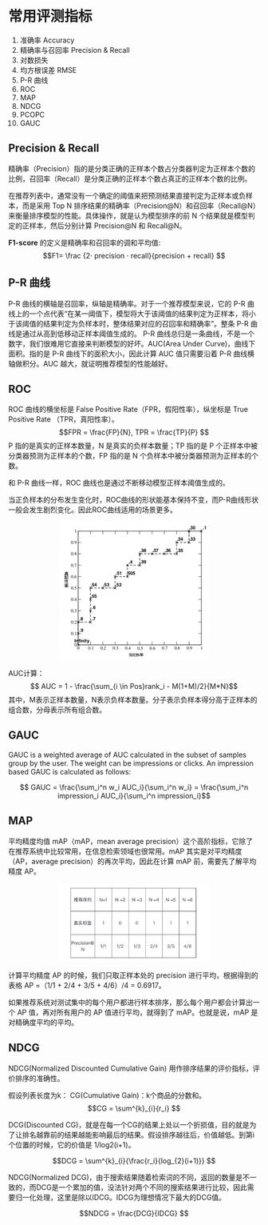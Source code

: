 
# 常用评测指标

1. 准确率 Accuracy
2. 精确率与召回率 Precision & Recall
3. 对数损失
4. 均方根误差 RMSE
5. P-R 曲线
6. ROC 
7. MAP
8. NDCG
9. PCOPC
10. GAUC

## Precision & Recall
精确率（Precision）指的是分类正确的正样本个数占分类器判定为正样本个数的比例，召回率（Recall）是分类正确的正样本个数占真正的正样本个数的比例。

在推荐列表中，通常没有一个确定的阈值来把预测结果直接判定为正样本或负样本，而是采用 Top N 排序结果的精确率（Precision@N）和召回率（Recall@N）来衡量排序模型的性能。具体操作，就是认为模型排序的前 N 个结果就是模型判定的正样本，然后分别计算 Precision@N 和 Recall@N。

**F1-score** 的定义是精确率和召回率的调和平均值:
$$F1= \frac {2⋅ precision ⋅ recall}{precision + recall} ​$$

## P-R 曲线
P-R 曲线的横轴是召回率，纵轴是精确率。对于一个推荐模型来说，它的 P-R 曲线上的一个点代表“在某一阈值下，模型将大于该阈值的结果判定为正样本，将小于该阈值的结果判定为负样本时，整体结果对应的召回率和精确率”。整条 P-R 曲线是通过从高到低移动正样本阈值生成的。
P-R 曲线总归是一条曲线，不是一个数字，我们很难用它直接来判断模型的好坏。AUC(Area Under Curve)，曲线下面积。指的是 P-R 曲线下的面积大小，因此计算 AUC 值只需要沿着 P-R 曲线横轴做积分。AUC 越大，就证明推荐模型的性能越好。

## ROC
ROC 曲线的横坐标是 False Positive Rate（FPR，假阳性率），纵坐标是 True Positive Rate （TPR，真阳性率）。
$$FPR = \frac{FP}{N}, TPR = \frac{TP}{P} $$
P 指的是真实的正样本数量，N 是真实的负样本数量；TP 指的是 P 个正样本中被分类器预测为正样本的个数，FP 指的是 N 个负样本中被分类器预测为正样本的个数。

和 P-R 曲线一样，ROC 曲线也是通过不断移动模型正样本阈值生成的。

当正负样本的分布发生变化时，ROC曲线的形状能基本保持不变，而P-R曲线形状一般会发生剧烈变化。因此ROC曲线适用的场景更多。

<div align="center">
<img src="images/ROC.jpg" width = "300">
</div>

AUC计算：
$$ AUC = 1 - \frac{\sum_{i \in Pos}rank_i - M(1+M)/2}{M*N}$$
其中，M表示正样本数量，N表示负样本数量。分子表示负样本得分高于正样本的组合数，分母表示所有组合数。

## GAUC

GAUC is a weighted average of AUC calculated in the subset of samples group by the user. The weight can be impressions or clicks. An impression based GAUC is calculated as follows:

$$ GAUC = \frac{\sum_i^n w_i AUC_i}{\sum_i^n w_i} = \frac{\sum_i^n impression_i AUC_i}{\sum_i^n impression_i}$$

## MAP
平均精度均值 mAP（mAP，mean average precision）这个高阶指标，它除了在推荐系统中比较常用，在信息检索领域也很常用。mAP 其实是对平均精度（AP，average precision）的再次平均，因此在计算 mAP 前，需要先了解平均精度 AP。

<div align="center">
<img src="images/MAP.jpeg" width = "300">
</div>

计算平均精度 AP 的时候，我们只取正样本处的 precision 进行平均，根据得到的表格 AP =（1/1 + 2/4 + 3/5 + 4/6）/4 = 0.6917。

如果推荐系统对测试集中的每个用户都进行样本排序，那么每个用户都会计算出一个 AP 值，再对所有用户的 AP 值进行平均，就得到了 mAP。也就是说，mAP 是对精确度平均的平均。

## NDCG

NDCG(Normalized Discounted Cumulative Gain) 用作排序结果的评价指标，评价排序的准确性。

假设列表长度为k：
CG(Cumulative Gain)：k个商品的分数和。
$$CG = \sum^{k}_{i}{r_i} $$

DCG(Discounted CG)，就是在每一个CG的结果上处以一个折损值，目的就是为了让排名越靠前的结果越能影响最后的结果。假设排序越往后，价值越低。到第i个位置的时候，它的价值是 1/log2(i+1)。

$$DCG = \sum^{k}_{i}{\frac{r_i}{log_{2}(i+1)}} $$

NDCG(Normalized DCG)，由于搜索结果随着检索词的不同，返回的数量是不一致的，而DCG是一个累加的值，没法针对两个不同的搜索结果进行比较，因此需要归一化处理，这里是除以IDCG。IDCG为理想情况下最大的DCG值。

$$NDCG = \frac{DCG}{IDCG} $$




